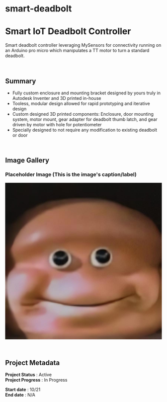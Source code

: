 # smart-deadbolt



# Smart IoT Deadbolt Controller

Smart deadbolt controller leveraging MySensors for connectivity running on an Arduino pro micro which manipulates a TT motor to turn a standard deadbolt.

<br>

## Summary
 - Fully custom enclosure and mounting bracket designed by yours truly in Autodesk Inventer and 3D printed in-house
 - Tooless, modular design allowed for rapid prototyping and iterative design
 - Custom designed 3D printed components: Enclosure, door mounting system, motor mount, gear adapter for deadbolt thumb latch, and gear driven by motor with hole for potentiometer
 - Specially designed to not require any modification to existing deadbolt or door

<br>

## Image Gallery

### Placeholder Image (This is the image's caption/label)
![Please end my suffering... (This is the image's alt text)](https://github.com/a-dubs/github-project-template/blob/master/image_gallery/Please%20replace%20me%20I%20am%20begging%20you.jpg)
<br>

<!-- 
### (This is the image's caption/label)
![(This is the image's alt text)](full_http_path_to_image)
<br> 
-->

<br>

## Project Metadata

**Project Status** : Active  
**Project Progress** : In Progress

**Start date** : 10/21  
**End date** : N/A  

